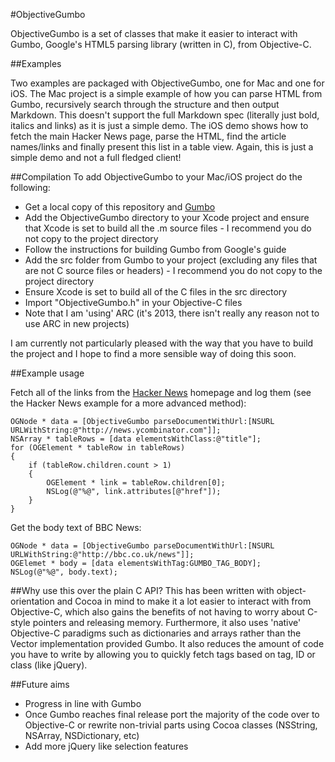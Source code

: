 #ObjectiveGumbo

ObjectiveGumbo is a set of classes that make it easier to interact with Gumbo, Google's HTML5 parsing library (written in C), from Objective-C.

##Examples

Two examples are packaged with ObjectiveGumbo, one for Mac and one for iOS. The Mac project is a simple example of how you can parse HTML from Gumbo, recursively search through the structure and then output Markdown. This doesn't support the full Markdown spec (literally just bold, italics and links) as it is just a simple demo. The iOS demo shows how to fetch the main Hacker News page, parse the HTML, find the article names/links and finally present this list in a table view. Again, this is just a simple demo and not a full fledged client!

##Compilation
To add ObjectiveGumbo to your Mac/iOS project do the following:

* Get a local copy of this repository and [Gumbo](http://github.com/google/gumbo-parser)
* Add the ObjectiveGumbo directory to your Xcode project and ensure that Xcode is set to build all the .m source files - I recommend you do not copy to the project directory
* Follow the instructions for building Gumbo from Google's guide
* Add the src folder from Gumbo to your project (excluding any files that are not C source files or headers) - I recommend you do not copy to the project directory
* Ensure Xcode is set to build all of the C files in the src directory
* Import "ObjectiveGumbo.h" in your Objective-C files
* Note that I am 'using' ARC (it's 2013, there isn't really any reason not to use ARC in new projects)

I am currently not particularly pleased with the way that you have to build the project and I hope to find a more sensible way of doing this soon.

##Example usage

Fetch all of the links from the [Hacker News](http://news.ycombinator.com) homepage and log them (see the Hacker News example for a more advanced method):

	OGNode * data = [ObjectiveGumbo parseDocumentWithUrl:[NSURL URLWithString:@"http://news.ycombinator.com"]];
	NSArray * tableRows = [data elementsWithClass:@"title"];
	for (OGElement * tableRow in tableRows)
	{
		if (tableRow.children.count > 1)
		{
			OGElement * link = tableRow.children[0];
			NSLog(@"%@", link.attributes[@"href"]);
		}
	}
	
Get the body text of BBC News:

	OGNode * data = [ObjectiveGumbo parseDocumentWithUrl:[NSURL URLWithString:@"http://bbc.co.uk/news"]];
	OGElemet * body = [data elementsWithTag:GUMBO_TAG_BODY];
	NSLog(@"%@", body.text);

##Why use this over the plain C API?
This has been written with object-orientation and Cocoa in mind to make it a lot easier to interact with from Objective-C, which also gains the benefits of not having to worry about C-style pointers and releasing memory. Furthermore, it also uses 'native' Objective-C paradigms such as dictionaries and arrays rather than the Vector implementation provided Gumbo. It also reduces the amount of code you have to write by allowing you to quickly fetch tags based on tag, ID or class (like jQuery). 

##Future aims

* Progress in line with Gumbo
* Once Gumbo reaches final release port the majority of the code over to Objective-C or rewrite non-trivial parts using Cocoa classes (NSString, NSArray, NSDictionary, etc)
* Add more jQuery like selection features